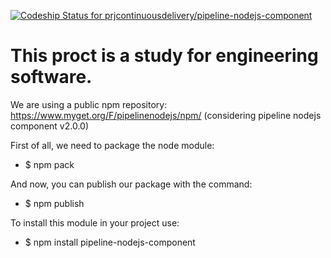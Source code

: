 [ ![Codeship Status for prjcontinuousdelivery/pipeline-nodejs-component](https://codeship.com/projects/254fc070-12ab-0133-d6f3-022a2a1e39dc/status?branch=master)](https://codeship.com/projects/92583)

This proct is a study for engineering software.
=====================================

We are using a public npm repository: https://www.myget.org/F/pipelinenodejs/npm/
(considering pipeline nodejs component v2.0.0)


First of all, we need to package the node module:
* $ npm pack

And now, you can publish our package with the command:

* $ npm publish 

To install this module in your project use:
* $ npm install pipeline-nodejs-component
